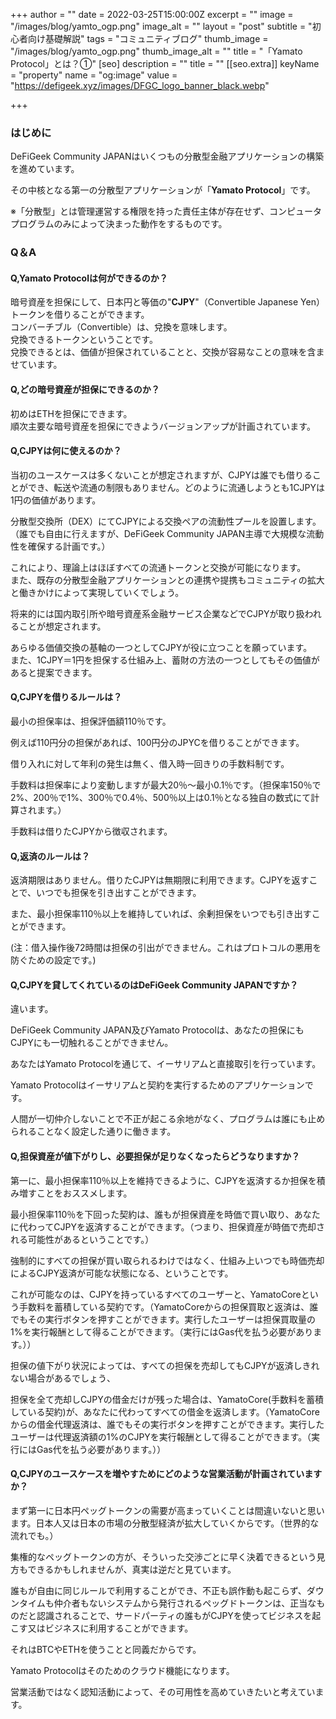+++
author = ""
date = 2022-03-25T15:00:00Z
excerpt = ""
image = "/images/blog/yamto_ogp.png"
image_alt = ""
layout = "post"
subtitle = "初心者向け基礎解説"
tags = "コミュニティブログ"
thumb_image = "/images/blog/yamto_ogp.png"
thumb_image_alt = ""
title = "「Yamato Protocol」とは？①"
[seo]
description = ""
title = ""
[[seo.extra]]
keyName = "property"
name = "og:image"
value = "https://defigeek.xyz/images/DFGC_logo_banner_black.webp"

+++
### はじめに

DeFiGeek Community JAPANはいくつもの分散型金融アプリケーションの構築を進めています。

その中核となる第一の分散型アプリケーションが「**Yamato Protocol**」です。

※「分散型」とは管理運営する権限を持った責任主体が存在せず、コンピュータプログラムのみによって決まった動作をするものです。

### Q＆A

#### Q,Yamato Protocolは何ができるのか？

暗号資産を担保にして、日本円と等価の"**CJPY**"（Convertible Japanese Yen）トークンを借りることができます。  
コンバーチブル（Convertible）は、兌換を意味します。  
兌換できるトークンということです。   
兌換できるとは、価値が担保されていることと、交換が容易なことの意味を含ませています。

#### Q,どの暗号資産が担保にできるのか？

初めはETHを担保にできます。  
順次主要な暗号資産を担保にできようバージョンアップが計画されています。

#### Q,CJPYは何に使えるのか？

当初のユースケースは多くないことが想定されますが、CJPYは誰でも借りることができ、転送や流通の制限もありません。どのように流通しようとも1CJPYは1円の価値があります。

分散型交換所（DEX）にてCJPYによる交換ペアの流動性プールを設置します。（誰でも自由に行えますが、DeFiGeek Community JAPAN主導で大規模な流動性を確保する計画です。）

これにより、理論上はほぼすべての流通トークンと交換が可能になります。  
また、既存の分散型金融アプリケーションとの連携や提携もコミュニティの拡大と働きかけによって実現していくでしょう。

将来的には国内取引所や暗号資産系金融サービス企業などでCJPYが取り扱われることが想定されます。

あらゆる価値交換の基軸の一つとしてCJPYが役に立つことを願っています。  
また、1CJPY＝1円を担保する仕組み上、蓄財の方法の一つとしてもその価値があると提案できます。

#### Q,CJPYを借りるルールは？

最小の担保率は、担保評価額110％です。

例えば110円分の担保があれば、100円分のJPYCを借りることができます。

借り入れに対して年利の発生は無く、借入時一回きりの手数料制です。

手数料は担保率により変動しますが最大20％～最小0.1％です。（担保率150％で2%、200％で1%、300％で0.4％、500％以上は0.1％となる独自の数式にて計算されます。）

手数料は借りたCJPYから徴収されます。

#### Q,返済のルールは？

返済期限はありません。借りたCJPYは無期限に利用できます。CJPYを返すことで、いつでも担保を引き出すことができます。

また、最小担保率110％以上を維持していれば、余剰担保をいつでも引き出すことができます。

 (注：借入操作後72時間は担保の引出ができません。これはプロトコルの悪用を防ぐための設定です。)

#### Q,CJPYを貸してくれているのはDeFiGeek Community JAPANですか？

違います。

DeFiGeek Community JAPAN及びYamato Protocolは、あなたの担保にもCJPYにも一切触れることができません。

あなたはYamato Protocolを通じて、イーサリアムと直接取引を行っています。

Yamato Protocolはイーサリアムと契約を実行するためのアプリケーションです。

人間が一切仲介しないことで不正が起こる余地がなく、プログラムは誰にも止められることなく設定した通りに働きます。

#### Q,担保資産が値下がりし、必要担保が足りなくなったらどうなりますか？

第一に、最小担保率110％以上を維持できるように、CJPYを返済するか担保を積み増すことをおススメします。

最小担保率110％を下回った契約は、誰もが担保資産を時価で買い取り、あなたに代わってCJPYを返済することができます。（つまり、担保資産が時価で売却される可能性があるということです。）

強制的にすべての担保が買い取られるわけではなく、仕組み上いつでも時価売却によるCJPY返済が可能な状態になる、ということです。

これが可能なのは、CJPYを持っているすべてのユーザーと、YamatoCoreという手数料を蓄積している契約です。（YamatoCoreからの担保買取と返済は、誰でもその実行ボタンを押すことができます。実行したユーザーは担保買取量の1%を実行報酬として得ることができます。（実行にはGas代を払う必要があります。））

担保の値下がり状況によっては、すべての担保を売却してもCJPYが返済しきれない場合があるでしょう、

担保を全て売却しCJPYの借金だけが残った場合は、YamatoCore(手数料を蓄積している契約)が、あなたに代わってすべての借金を返済します。（YamatoCoreからの借金代理返済は、誰でもその実行ボタンを押すことができます。実行したユーザーは代理返済額の1%のCJPYを実行報酬として得ることができます。（実行にはGas代を払う必要があります。））

#### Q,CJPYのユースケースを増やすためにどのような営業活動が計画されていますか？

まず第一に日本円ペッグトークンの需要が高まっていくことは間違いないと思います。日本人又は日本の市場の分散型経済が拡大していくからです。（世界的な流れでも。）

集権的なペッグトークンの方が、そういった交渉ごとに早く決着できるという見方もできるかもしれませんが、真実は逆だと見ています。 

誰もが自由に同じルールで利用することができ、不正も誤作動も起こらず、ダウンタイムも仲介者もないシステムから発行されるペッグドトークンは、正当なものだと認識されることで、サードパーティの誰もがCJPYを使ってビジネスを起こす又はビジネスに利用することができます。

それはBTCやETHを使うことと同義だからです。 

Yamato Protocolはそのためのクラウド機能になります。

営業活動ではなく認知活動によって、その可用性を高めていきたいと考えています。